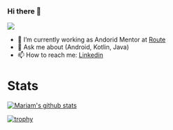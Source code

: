 ### Hi there 👋
![](https://komarev.com/ghpvc/?username=mariamrady92019)


- 🔭 I’m currently working as Andorid Mentor at [Route](https://ar-ar.facebook.com/Routelearning/)
- 💬 Ask me about (Android, Kotlin, Java)
- 📫 How to reach me: [Linkedin](https://www.linkedin.com/in/mariam-el-bradiey-225923199/)


# Stats 
[![Mariam's github stats](https://github-readme-stats.vercel.app/api?username=mariamrady92019)](https://github.com/anuraghazra/github-readme-stats)


[![trophy](https://github-profile-trophy.vercel.app/?username=mariamrady92019)](https://github.com/mariamrady92019/github-profile-trophy)

